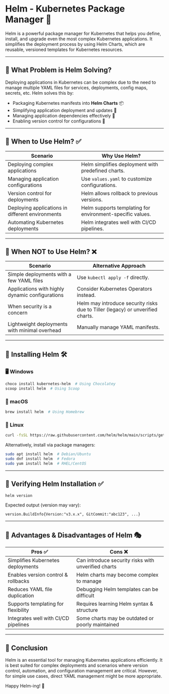 # Helm - Kubernetes Package Manager 🚢

Helm is a powerful package manager for Kubernetes that helps you define, install, and upgrade even the most complex Kubernetes applications. It simplifies the deployment process by using Helm Charts, which are reusable, versioned templates for Kubernetes resources.

---

## 📌 What Problem is Helm Solving?
Deploying applications in Kubernetes can be complex due to the need to manage multiple YAML files for services, deployments, config maps, secrets, etc. Helm solves this by:
- Packaging Kubernetes manifests into **Helm Charts** 📦
- Simplifying application deployment and updates 🔄
- Managing application dependencies effectively 📑
- Enabling version control for configurations 🔖

---

## 📌 When to Use Helm? ✅
| Scenario | Why Use Helm? |
|----------|--------------|
| Deploying complex applications | Helm simplifies deployment with predefined charts. |
| Managing application configurations | Use `values.yaml` to customize configurations. |
| Version control for deployments | Helm allows rollback to previous versions. |
| Deploying applications in different environments | Helm supports templating for environment-specific values. |
| Automating Kubernetes deployments | Helm integrates well with CI/CD pipelines. |

---

## 📌 When NOT to Use Helm? ❌
| Scenario | Alternative Approach |
|----------|----------------------|
| Simple deployments with a few YAML files | Use `kubectl apply -f` directly. |
| Applications with highly dynamic configurations | Consider Kubernetes Operators instead. |
| When security is a concern | Helm may introduce security risks due to Tiller (legacy) or unverified charts. |
| Lightweight deployments with minimal overhead | Manually manage YAML manifests. |

---

## 📌 Installing Helm 🛠️

### 🖥️ Windows
```powershell
choco install kubernetes-helm  # Using Chocolatey
scoop install helm  # Using Scoop
```

### 🍎 macOS
```bash
brew install helm  # Using Homebrew
```

### 🐧 Linux
```bash
curl -fsSL https://raw.githubusercontent.com/helm/helm/main/scripts/get-helm-3 | bash
```

Alternatively, install via package managers:
```bash
sudo apt install helm  # Debian/Ubuntu
sudo dnf install helm  # Fedora
sudo yum install helm  # RHEL/CentOS
```

---

## 📌 Verifying Helm Installation ✅
```bash
helm version
```
Expected output (version may vary):
```
version.BuildInfo{Version:"v3.x.x", GitCommit:"abc123", ...}
```

---

## 📌 Advantages & Disadvantages of Helm 🎭

| Pros ✅ | Cons ❌ |
|--------|--------|
| Simplifies Kubernetes deployments | Can introduce security risks with unverified charts |
| Enables version control & rollbacks | Helm charts may become complex to manage |
| Reduces YAML file duplication | Debugging Helm templates can be difficult |
| Supports templating for flexibility | Requires learning Helm syntax & structure |
| Integrates well with CI/CD pipelines | Some charts may be outdated or poorly maintained |

---

## 📌 Conclusion
Helm is an essential tool for managing Kubernetes applications efficiently. It is best suited for complex deployments and scenarios where version control, automation, and configuration management are critical. However, for simple use cases, direct YAML management might be more appropriate.

Happy Helm-ing! 🚀




